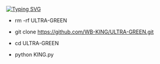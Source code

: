 

[![Typing SVG](https://readme-typing-svg.demolab.com?font=Fira+Code&pause=1000&color=F73C75&background=8721FF00&center=true&vCenter=true&width=435&lines=ULTRA+GREEN)](https://git.io/typing-svg)


- rm -rf ULTRA-GREEN

- git clone https://github.com/WB-KING/ULTRA-GREEN.git

- cd ULTRA-GREEN

- python KING.py
